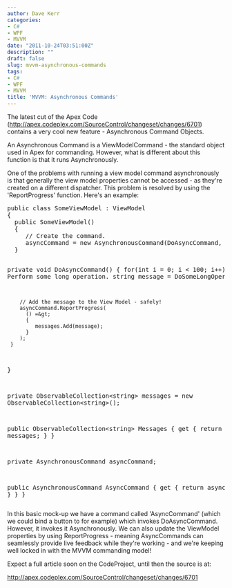 ```yaml
---
author: Dave Kerr
categories:
- C#
- WPF
- MVVM
date: "2011-10-24T03:51:00Z"
description: ""
draft: false
slug: mvvm-asynchronous-commands
tags:
- C#
- WPF
- MVVM
title: 'MVVM: Asynchronous Commands'
---
```



<p>The latest cut of the Apex Code (<a href="http://apex.codeplex.com/SourceControl/changeset/changes/6701">http://apex.codeplex.com/SourceControl/changeset/changes/6701</a>) contains a very cool new feature - Asynchronous Command Objects.</p>
<p>An Asynchronous Command is a ViewModelCommand - the standard object used in Apex for commanding. However, what is different about this function is that it runs Asynchronously.</p>
<p>One of the problems with running a view model command asynchronously is that generally the view model properties cannot be accessed - as they're created on a different dispatcher. This problem is resolved by using the 'ReportProgress' function. Here's an example:</p>
<pre class="brush: c-sharp;">public class SomeViewModel : ViewModel
{
  public SomeViewModel()
  {
     // Create the command.
     asyncCommand = new AsynchronousCommand(DoAsyncCommand, true);
  }

  private void DoAsyncCommand()
  {
     for(int i = 0; i &lt; 100; i++)
     {
        // Perform some long operation.
        string message = DoSomeLongOperation();

        // Add the message to the View Model - safely!
        asyncCommand.ReportProgress(
          () =&gt;
          {
             messages.Add(message);
          }
        );
     }
  }
  
  private ObservableCollection&lt;string&gt; messages =
    new ObservableCollection&lt;string&gt;();

  public ObservableCollection&lt;string&gt; Messages
  {
     get { return messages; }
  }

  private AsynchronousCommand asyncCommand;

  public AsynchronousCommand AsyncCommand
  {
     get { return asyncCommand; }
  }
}</pre>
<p class="brush: c-sharp;">In this basic mock-up we have a command called 'AsyncCommand' (which we could bind a button to for example) which invokes DoAsyncCommand. However, it invokes it Asynchronously. We can also update the ViewModel properties by using ReportProgress - meaning AsyncCommands can seamlessly provide live feedback while they're working - and we're keeping well locked in with the MVVM commanding model!</p>
<p class="brush: c-sharp;">Expect a full article soon on the CodeProject, until then the source is at:</p>
<p class="brush: c-sharp;"><a href="http://apex.codeplex.com/SourceControl/changeset/changes/6701">http://apex.codeplex.com/SourceControl/changeset/changes/6701</a></p>

